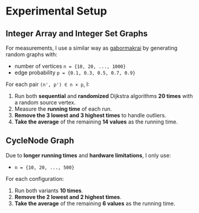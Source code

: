 # Experimental Setup

## Integer Array and Integer Set Graphs

For measurements, I use a similar way as [gabormakrai](https://github.com/gabormakrai/dijkstra-performance) by generating random graphs with:

- number of vertices `n = {10, 20, ..., 1000}`
- edge probability `p = {0.1, 0.3, 0.5, 0.7, 0.9}`

For each pair `(n', p') ∈ n × p`, I:

1. Run both **sequential** and **randomized** Dijkstra algorithms **20 times** with a random source vertex.
2. Measure the **running time** of each run.
3. **Remove the 3 lowest and 3 highest times** to handle outliers.
4. **Take the average** of the remaining **14 values** as the running time.

## CycleNode Graph

Due to **longer running times** and **hardware limitations**, I only use:

- `n = {10, 20, ..., 500}`

For each configuration:

1. Run both variants **10 times**.
2. **Remove the 2 lowest and 2 highest times**.
3. **Take the average** of the remaining **6 values** as the running time.
